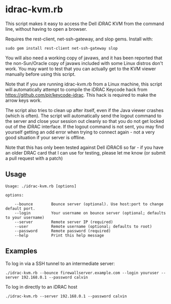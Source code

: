 idrac-kvm.rb
============

This script makes it easy to access the Dell iDRAC KVM from the command line, without having to open a browser.

Requires the rest-client, net-ssh-gateway, and slop gems. Install with:

```
sudo gem install rest-client net-ssh-gateway slop
```

You will also need a working copy of javaws, and it has been reported that the non-Sun/Oracle copy of javaws
included with some Linux distros don't work. You may want to test that you can actually get to the KVM viewer
manually before using this script.

Note that if you are running idrac-kvm.rb from a Linux machine, this script will automatically attempt to compile
the iDRAC Keycode hack from https://github.com/pjr/keycode-idrac. This hack is required to make the arrow keys work.

The script also tries to clean up after itself, even if the Java viewer crashes (which is often). The script will
automatically send the logout command to the server and close your session out cleanly so that you do not get locked
out of the iDRAC interface. If the logout command is not sent, you may find yourself getting an odd error when trying
to connect again - not a very good situation if your server is offline.


Note that this has only been tested against Dell iDRAC6 so far - if you have an older DRAC card that I can use for
testing, please let me know (or submit a pull request with a patch)


Usage
-----

```
Usage: ./idrac-kvm.rb [options]

options:

    --bounce        Bounce server (optional). Use host:port to change default port.
    --login         Your username on bounce server (optional; defaults to your username)
    --server        Remote server IP (required)
    --user          Remote username (optional; defaults to root)
    --password      Remote password (required)
    --help          Print this help message
```

Examples
--------

To log in via a SSH tunnel to an intermediate server:

```
./idrac-kvm.rb --bounce firewallserver.example.com --login youruser --server 192.168.0.1 --password calvin
```

To log in directly to an iDRAC host

```
./idrac-kvm.rb --server 192.168.0.1 --password calvin
```
